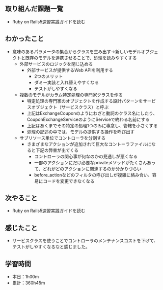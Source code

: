 ## 取り組んだ課題一覧
- Ruby on Rails5速習実践ガイドを読む
## わかったこと
- 意味のあるパラメータの集合からクラスを生み出す→新しいモデルオブジェクトと既存のモデルを連携させることで、処理を読みやすくする
  - 外部サービスのロジックを閉じ込める
      - 外部サービスが提供するWeb APIを利用する
          - 2つのメリット
          - ダミー実装と入れ替えやすくなる
          - テストがしやすくなる
  - 複数のモデルがカラム特定処理の専門家クラスを作る
      - 特定処理の専門家のオブジェクトを作成する設計パターンをサービスオブジェクト（サービスクラス）と呼ぶ
      - 上記はExchangeCouponのようにわざと動詞のクラス名にしたり、CouponExchangeServiceのようにServiceで終わる名前にする
      - 上記はあくまでその特定の処理1つのみに専念し、管轄を小さくする
      - 処理の記述の中では、モデルの提供する操作を呼び出す
  - サブリソース単位でコントローラを分割する
      - さまざまなアクションが追加されて巨大なコントーラファイルになると下記の弊害が出てくる
          - コントローラの関心事が何なのかの見通しが悪くなる
          - 一部のアクションにだけ必要なprivateメソッドがたくさんあって、どれがどのアクションに関連するのか分かりづらい
          - before_actionなどのフィルタの呼び出しが複雑に絡み合い、容易にコードを変更できなくなる
## 次やること
- Ruby on Rails5速習実践ガイドを読む
## 感じたこと
- サービスクラスを使うことでコントローラのメンテナンスコストを下げて、テストがしやすくなるなと感じました。
## 学習時間
- 本日：1h00m
- 累計：360h45m
